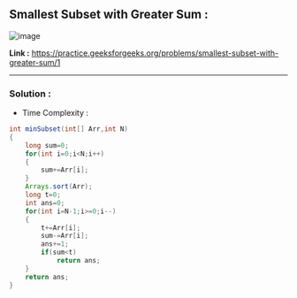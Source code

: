 ## Smallest Subset with Greater Sum :

![image](https://user-images.githubusercontent.com/23376002/190438786-a1a93481-5c72-43ed-a431-ae3d39ef4d1b.png)


**Link :** https://practice.geeksforgeeks.org/problems/smallest-subset-with-greater-sum/1

-------------------------------------------------------------------------------------------------------------------------------------------------------


### Solution :

- Time Complexity :


```java
int minSubset(int[] Arr,int N) 
{ 
    long sum=0;
    for(int i=0;i<N;i++)
    {
        sum+=Arr[i];
    }
    Arrays.sort(Arr);
    long t=0;
    int ans=0;
    for(int i=N-1;i>=0;i--)
    {
        t+=Arr[i];
        sum-=Arr[i];
        ans+=1;
        if(sum<t) 
            return ans; 
    }
    return ans;
}

```

